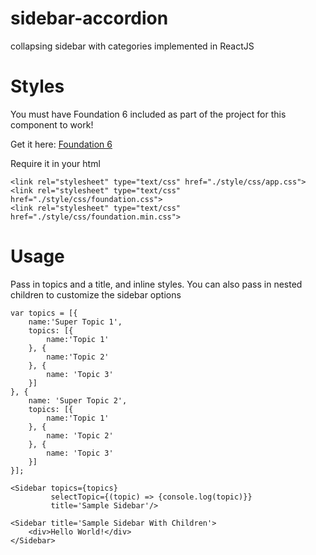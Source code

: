 # sidebar-accordion
collapsing sidebar with categories implemented in ReactJS

# Styles
You must have Foundation 6 included as part of the project for this component to work!

Get it here: [Foundation 6](http://foundation.zurb.com/sites/download.html/)

Require it in your html

```
<link rel="stylesheet" type="text/css" href="./style/css/app.css">
<link rel="stylesheet" type="text/css" href="./style/css/foundation.css">
<link rel="stylesheet" type="text/css" href="./style/css/foundation.min.css">
```

# Usage
Pass in topics and a title, and inline styles. You can also pass in nested children
to customize the sidebar options

```
var topics = [{
	name:'Super Topic 1',
	topics: [{
		name:'Topic 1'
	}, {
		name:'Topic 2'
	}, {
		name: 'Topic 3'
	}]
}, {
	name: 'Super Topic 2',
	topics: [{
		name:'Topic 1'
	}, {
		name: 'Topic 2'
	}, {
		name: 'Topic 3'
	}]
}];

<Sidebar topics={topics}
		 selectTopic={(topic) => {console.log(topic)}}
		 title='Sample Sidebar'/>

<Sidebar title='Sample Sidebar With Children'>
	<div>Hello World!</div>
</Sidebar>

```